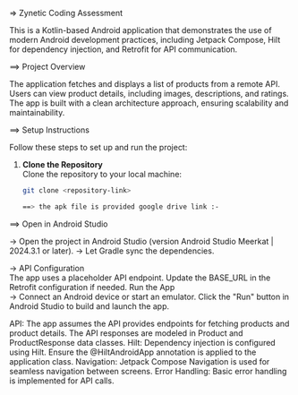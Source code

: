 => Zynetic Coding Assessment

This is a Kotlin-based Android application that demonstrates the use of modern Android development practices, including Jetpack Compose, Hilt for dependency injection, and Retrofit for API communication.

==>  Project Overview

The application fetches and displays a list of products from a remote API. Users can view product details, including images, descriptions, and ratings. The app is built with a clean architecture approach, ensuring scalability and maintainability.

==> Setup Instructions

Follow these steps to set up and run the project:

1. **Clone the Repository**  
   Clone the repository to your local machine:
   ```bash
   git clone <repository-link>

   ==> the apk file is provided google drive link :-


 ==> Open in Android Studio  
 
-> Open the project in Android Studio (version Android Studio Meerkat | 2024.3.1 or later).
-> Let Gradle sync the dependencies.

-> API Configuration  
   The app uses a placeholder API endpoint. Update the BASE_URL in the Retrofit configuration if needed.
Run the App  
-> Connect an Android device or start an emulator.
Click the "Run" button in Android Studio to build and launch the app.
 
API: The app assumes the API provides endpoints for fetching products and product details. The API responses are modeled in Product and ProductResponse data classes.
Hilt: Dependency injection is configured using Hilt. Ensure the @HiltAndroidApp annotation is applied to the application class.
Navigation: Jetpack Compose Navigation is used for seamless navigation between screens.
Error Handling: Basic error handling is implemented for API calls.
